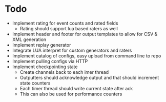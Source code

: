 # Todo

* Implement rating for event counts and rated fields
    * Rating should support lua based raters as well
* Implement header and footer for output templates to allow for CSV & XML generation
* Implement replay generator
* Integrate LUA interpret for custom generators and raters
* Implement catalog of configs, easy upload from command line to repo
* Implement pulling configs via HTTP
* Implement checkpointing state
    * Create channels back to each imer thread
    * Outputters should acknowledge output and that should increment state counters
    * Each timer thread should write current state after ack
    * This can also be used for performance counters